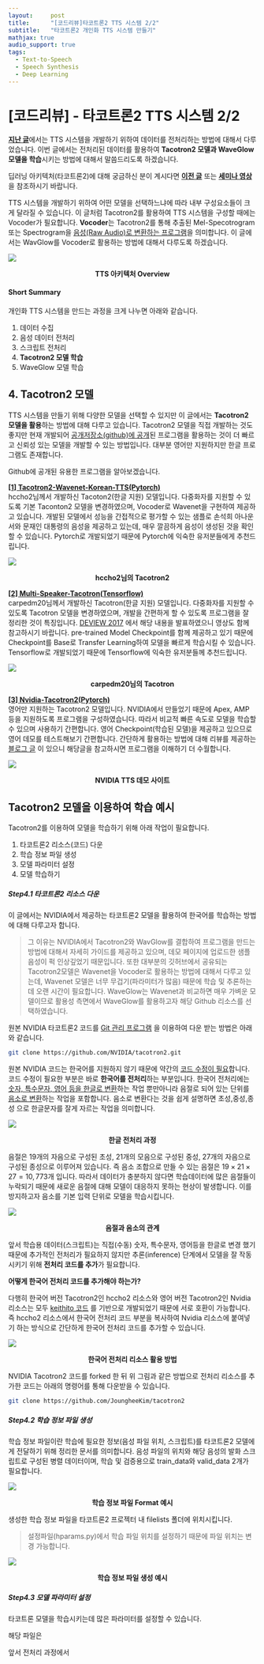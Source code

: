 ```yaml
---
layout:     post
title:      "[코드리뷰]타코트론2 TTS 시스템 2/2"
subtitle:   "타코트론2 개인화 TTS 시스템 만들기"
mathjax: true
audio_support: true
tags:
  - Text-to-Speech
  - Speech Synthesis
  - Deep Learning
---
```


# [코드리뷰] - 타코트론2 TTS 시스템 2/2

[**지난 글**](/2021/04/01/code-review/)에서는 TTS 시스템을 개발하기 위하여 데이터를 전처리하는 방법에 대해서 다루었습니다.
이번 글에서는 전처리된 데이터를 활용하여 **Tacotron2 모델과 WaveGlow 모델을 학습**시키는 방법에 대해서 말씀드리도록 하겠습니다.

딥러닝 아키텍처(타코트론2)에 대해 궁금하신 분이 계시다면 [**이전 글**](/2020/10/08/paper-review/) 또는 [**세미나 영상**](https://www.youtube.com/watch?v=BmD8OA9FGR0&list=PLetSlH8YjIfWk_PBAXKWqQM4pqzMMENrb&index=8) 을 참조하시기 바랍니다.

TTS 시스템을 개발하기 위하여 어떤 모델을 선택하느냐에 따라 내부 구성요소들이 크게 달라질 수 있습니다.
이 글처럼 Tacotron2를 활용하여 TTS 시스템을 구성할 때에는 Vocoder가 필요합니다.
**Vocoder**는 Tacotron2를 통해 추출된 Mel-Specotrogram 또는 Spectrogram을 <u>음성(Raw Audio)로 변환하는 프로그램</u>을 의미합니다.
이 글에서는 WavGlow를 Vocoder로 활용하는 방법에 대해서 다루도록 하겠습니다. 

![](/img/in-post/2021/2021-04-02/architecture_overview.png)
<center><b>TTS 아키텍처 Overview</b></center>

#### Short Summary
개인화 TTS 시스템을 만드는 과정을 크게 나누면 아래와 같습니다.

1. 데이터 수집
2. 음성 데이터 전처리
3. 스크립트 전처리
4. **Tacotron2 모델 학습**
5. WaveGlow 모델 학습

## 4. Tacotron2 모델
TTS 시스템을 만들기 위해 다양한 모델을 선택할 수 있지만 이 글에서는 **Tacotron2 모델을 활용**하는 방법에 대해 다루고 있습니다.
Tacotron2 모델을 직접 개발하는 것도 좋지만 현재 개발되어 <u>공개저장소(github)에 공개</u>된 프로그램을 활용하는 것이 더 빠르고 신뢰성 있는 모델을 개발할 수 있는 방법입니다.
대부분 영어만 지원하지만 한글 프로그램도 존재합니다.

Github에 공개된 유용한 프로그램을 알아보겠습니다. 

[**[1] Tacotron2-Wavenet-Korean-TTS(Pytorch)**](https://github.com/hccho2/Tacotron2-Wavenet-Korean-TTS)   
hccho2님께서 개발하신 Tacoton2(한글 지원) 모델입니다. 
다중화자를 지원할 수 있도록 기본 Taconton2 모델을 변경하였으며, Vocoder로 Wavenet을 구현하여 제공하고 있습니다.
개발된 모델에서 성능을 간접적으로 평가할 수 있는 샘플로 손석희 아나운서와 문재인 대통령의 음성을 제공하고 있는데, 매우 깔끔하게 음성이 생성된 것을 확인할 수 있습니다.
Pytorch로 개발되었기 때문에 Pytorch에 익숙한 유저분들에게 추천드립니다. 

![](/img/in-post/2021/2021-04-02/tacotron2_hccho2.png)
<center><b>hccho2님의 Tacotron2</b></center>

[**[2] Multi-Speaker-Tacotron(Tensorflow)**](https://github.com/carpedm20/multi-speaker-tacotron-tensorflow)   
carpedm20님께서 개발하신 Tacotron(한글 지원) 모델입니다. 다중화자를 지원할 수 있도록 Tacotron 모델을 변경하였으며, 개발을 간편하게 할 수 있도록 프로그램을 잘 정리한 것이 특징입니다.
[DEVIEW 2017](https://youtu.be/klnfWhPGPRs) 에서 해당 내용을 발표하였으니 영상도 함께 참고하시기 바랍니다.
pre-trained Model Checkpoint를 함께 제공하고 있기 때문에 Checkpoint를 Base로 Transfer Learning하여 모델을 빠르게 학습시킬 수 있습니다.
Tensorflow로 개발되었기 때문에 Tensorflow에 익숙한 유저분들께 추천드립니다. 

![](/img/in-post/2021/2021-04-02/tacotron2_carpedm20.png)
<center><b>carpedm20님의 Tacotron</b></center>

[**[3] Nvidia-Tacotron2(Pytorch)**](https://github.com/NVIDIA/tacotron2)   
영어만 지원하는 Tacotron2 모델입니다. NVIDIA에서 만들었기 때문에 Apex, AMP 등을 지원하도록 프로그램을 구성하였습니다.
따라서 비교적 빠른 속도로 모델을 학습할 수 있으며 사용하기 간편합니다. 영어 Checkpoint(학습된 모델)을 제공하고 있으므로 영어 데모를 테스트해보기 간편합니다.
간단하게 활용하는 방법에 대해 리뷰를 제공하는 [블로그 글](https://jybaek.tistory.com/811) 이 있으니 해당글을 참고하시면 프로그램을 이해하기 더 수월합니다.

![](/img/in-post/2021/2021-04-02/nvidia_demo.png)
<center><b>NVIDIA TTS 데모 사이트</b></center>

## Tacotron2 모델을 이용하여 학습 예시
Tacotron2를 이용하여 모델을 학습하기 위해 아래 작업이 필요합니다.

1. 타코트론2 리소스(코드) 다운
2. 학습 정보 파일 생성
3. 모델 파라미터 설정
4. 모델 학습하기

##### Step4.1 타코트론2 리소스 다운
이 글에서는 NVIDIA에서 제공하는 타코트론2 모델을 활용하여 한국어를 학습하는 방법에 대해 다루고자 합니다.
>그 이유는 NVIDIA에서 Tacotron2와 WavGlow를 결합하여 프로그램을 만드는 방법에 대해서 자세히 가이드를 제공하고 있으며, 데모 페이지에 업로드한 샘플 음성이 퍽 인상깊었기 때문입니다.
>또한 대부분의 깃허브에서 공유되는 Tacotron2모델은 Wavenet을 Vocoder로 활용하는 방법에 대해서 다루고 있는데, Wavenet 모델은 너무 무겁기(파라미터가 많음) 때문에 학습 및 추론하는데 오랜 시간이 필요합니다.
>WaveGlow는 Wavenet과 비교하면 매우 가벼운 모델이므로 활용성 측면에서 WaveGlow를 활용하고자 해당 Github 리소스를 선택하였습니다.  

원본 NVIDIA 타코트론2 코드를 [Git 관리 프로그램](https://git-scm.com/) 을 이용하여 다운 받는 방법은 아래와 같습니다. 
```bash
git clone https://github.com/NVIDIA/tacotron2.git
```

원본 NVIDIA 코드는 한국어를 지원하지 않기 때문에 약간의 <u>코드 수정이 필요</u>합니다.
코드 수정이 필요한 부분은 바로 **한국어를 전처리**하는 부분입니다.
한국어 전처리에는 <u>숫자, 특수문자, 영어 등을 한글로 변환</u>하는 작업 뿐만아니라 음절로 되어 있는 단위를 <u>음소로 변환</u>하는 작업을 포함합니다.
음소로 변환다는 것을 쉽게 설명하면 초성,중성,종성 으로 한글문자를 잘게 자르는 작업을 의미합니다.

![](/img/in-post/2021/2021-04-02/preprocess_overview.png)
<center><b>한글 전처리 과정</b></center>

음절은 19개의 자음으로 구성된 초성, 21개의 모음으로 구성된 중성, 27개의 자음으로 구성된 종성으로 이루어져 있습니다.
즉 음소 조합으로 만들 수 있는 음절은 $19 \times 21 \times 27 = 10,773$개 입니다.
따라서 데이터가 충분하지 않다면 학습데이터에 많은 음절들이 누락되기 때문에 새로운 음절에 대해 모델이 대응하지 못하는 현상이 발생합니다.
이를 방지하고자 음소를 기본 입력 단위로 모델을 학습시킵니다. 

![](/img/in-post/2021/2021-04-02/character_combination.png)
<center><b>음절과 음소의 관계</b></center>

앞서 학습용 데이터(스크립트)는 직접(수동) 숫자, 특수문자, 영어등을 한글로 변경 했기 때문에 추가적인 전처리가 필요하지 않지만 
추론(inference) 단계에서 모델을 잘 작동시키기 위해 **전처리 코드를 추가**가 필요합니다.

<b>어떻게 한국어 전처리 코드를 추가해야 하는가?</b>

다행히 한국어 버전 Tacotron2인 hccho2 리소스와 영어 버전 Tacotron2인 Nvidia 리소스는 모두
[keithito 코드](https://github.com/keithito/tacotron) 를 기반으로 개발되었기 때문에 서로 호환이 가능합니다.
즉 hccho2 리소스에서 한국어 전처리 코드 부분을 복사하여 Nvidia 리소스에 붙여넣기 하는 방식으로 간단하게 한국어 전처리 코드를 추가할 수 있습니다.

![](/img/in-post/2021/2021-04-02/preprocess_korean.png)
<center><b>한국어 전처리 리소스 활용 방법</b></center>

NVIDIA Tacotron2 코드를 forked 한 뒤 위 그림과 같은 방법으로 전처리 리소스를 추가한 코드는 아래의 명령어를 통해 다운받을 수 있습니다. 
```bash
git clone https://github.com/JoungheeKim/tacotron2
```

##### Step4.2 학습 정보 파일 생성
학습 정보 파일이란 학습에 필요한 정보(음성 파일 위치, 스크립트)를 타코트론2 모델에게 전달하기 위해 정리한 문서를 의미합니다.
음성 파일의 위치와 해당 음성의 발화 스크립트로 구성된 병렬 데이터이며, 학습 및 검증용으로 train_data와 valid_data 2개가 필요합니다.

![](/img/in-post/2021/2021-04-02/train_information_example.png)
<center><b>학습 정보 파일 Format 예시</b></center>

생성한 학습 정보 파일을 타코트론2 프로젝터 내 filelists 폴더에 위치시킵니다.
> 설정파일(hparams.py)에서 학습 파일 위치를 설정하기 때문에 파일 위치는 변경 가능합니다.

![](/img/in-post/2021/2021-04-02/filelist_information_example.png)
<center><b>학습 정보 파일 생성 예시</b></center>

##### Step4.3 모델 파라미터 설정
타코트론 모델을 학습시키는데 많은 파라미터를 설정할 수 있습니다.


해당 파일은 


앞서 전처리 과정에서 
